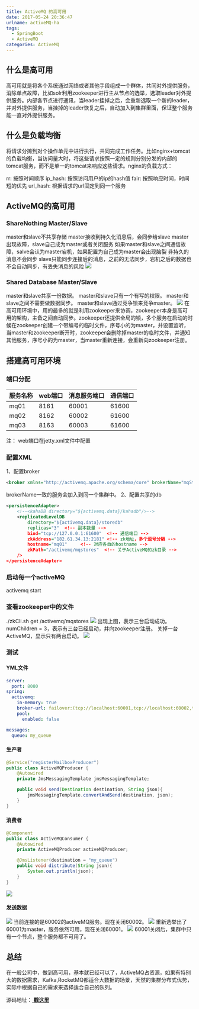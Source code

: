```yaml
---
title: ActiveMQ 的高可用
date: 2017-05-24 20:36:47
urlname: activeMQ-ha
tags:
  - SpringBoot
  - ActiveMQ
categories: ActiveMQ
---
```


## 什么是高可用
高可用就是将各个系统通过网络或者其他手段组成一个群体，共同对外提供服务，消除单点故障，比如solr利用zookeeper进行主从节点的选举，选取leader对外提供服务。内部各节点进行通讯，当leader挂掉之后，会重新选取一个新的leader，并对外提供服务，当挂掉的leader恢复之后，自动加入到集群里面，保证整个服务能一直对外提供服务。
## 什么是负载均衡
将请求分摊到对个操作单元中进行执行，共同完成工作任务。比如nginx+tomcat的负载均衡，当访问量大时，将这些请求按照一定的规则分别分发的内部的tomcat服务，而不是单一的tomcat来响应这些请求。nginx的负载方式：
<!-- more -->
rr:  按照时间顺序
ip_hash: 按照访问用户的ip的hash值
fair: 按照响应时间，时间短的优先
url_hash: 根据请求的url固定到同一个服务

## ActiveMQ的高可用
### ShareNothing  Master/Slave
master和slave不共享存储
master接收到持久化消息后，会同步给slave
master出现故障，slave自己成为master或者关闭服务
如果master和slave之间通信故障，salve会认为master宕机，如果配置为自己成为master会出现脑裂
非持久的消息不会同步
slave只能同步连接后的消息，之前的无法同步，宕机之后的数据也不会自动同步，有丢失消息的风险
![](f242aa6ba66246ca989f70cc157ab31e.png)

### Shared Database Master/Slave
master和slave共享一份数据。
master和slave只有一个有写的权限。
master和slave之间不需要做数据同步。
master和slave通过竞争锁来竞争master。
![](a3390bbeb59e470f821eb0c7298f5dde.png)
在高可用环境中，用的最多的就是利用zookeeper来协调，zookeeper本身是高可用的架构，主备之间自动同步。zookeeper还提供全局的锁，多个服务在启动的时候在zookeeper创建一个带编号的临时文件，序号小的为master，并设置监听，当master和zookeeper断开时，zookeeper会删除掉master的临时文件，并通知其他服务，序号小的为master，当master重新连接，会重新向zookeeper注册。

## 搭建高可用环境

### 端口分配

| 服务名称  | web端口  | 消息服务端口  | 通信端口  |
| ------------ | ------------ | ------------ | ------------ |
| mq01  |  8161 | 60001  | 61600  |
| mq02  |  8162 |  60002 |  61600 |   
| mq03 |  8163 |  60003 |  61600  |   
注： web端口在jetty.xml文件中配置

### 配置XML

1、配置broker
```xml
<broker xmlns="http://activemq.apache.org/schema/core" brokerName="mqStore" dataDirectory="${activemq.data}">
```
brokerName一致的服务会加入到同一个集群中。
2、配置共享的db
```xml
<persistenceAdapter>
	<!--<kahaDB directory="${activemq.data}/kahadb"/>-->
	<replicatedLevelDB
		directory="${activemq.data}/storedb"
		replicas="3"  <!-- 副本数量 -->
		bind="tcp://127.0.0.1:61600"  <!-- 通信端口 -->
		zkAddress="182.61.34.13:2181" <!-- zk地址，多个逗号分隔 --> 
		hostname="mq01"     <!-- 对应各自的hostname -->
		zkPath="/activemq/mqstores"  <!-- 关于ActiveMQ的zk目录 -->
	/>
</persistenceAdapter>
```
### 启动每一个activeMQ
activemq start 
### 查看zookeeper中的文件
./zkCli.sh     get /activemq/mqstores
![](1af1bf4b7e4f4045a16ac96b21b54964.png)
出现上图，表示三台启动成功。numChildren = 3，表示有三台已经启动，并向zookeeper注册。
关掉一台ActiveMQ，显示只有两台启动。
![](f8a7be6245af41889a422ef04fdb8981.png)
### 测试

#### YML文件
```yaml
server:
  port: 8080
spring:
  activemq:
    in-memory: true
    broker-url: failover:(tcp://localhost:60001,tcp://localhost:60002,tcp://localhost:60002)
    pool:
      enabled: false

messages:
  queue: my_queue
```

#### 生产者
```java
@Service("registerMailboxProducer")
public class ActiveMQProducer {
    @Autowired
    private JmsMessagingTemplate jmsMessagingTemplate;

    public void send(Destination destination, String json){
        jmsMessagingTemplate.convertAndSend(destination, json);
    }
}
```
#### 消费者
```java
@Component
public class ActiveMQConsumer {
    @Autowired
    private ActiveMQProducer activeMQProducer;

    @JmsListener(destination = "my_queue")
    public void distribute(String json){
        System.out.println(json);
    }
}

```
![](94c2bebbfecb4ede962cb3093e6a1fc1.png)
#### 发送数据
![](23096f4a1ebc45cd8c14039fa014cd7f.png)
当前连接的是60002的activeMQ服务。现在关闭60002。
![](fa8b725997fa4a029ff9da43a42f1c9d.png)
重新选举出了60001为master，服务依然可用，现在关闭60001。
![](9fb9803776c8422b9aa9a6e4cd381df0.png)
60001关闭后，集群中只有一个节点，整个服务都不可用了。

## 总结
在一般公司中，做到高可用，基本就已经可以了，ActiveMQ占资源，如果有特别大的数据需求，Kafka,RocketMQ都适合大数据的场景，天然的集群分布式优势，实际中根据自己的需求来选择适合自己的队列。


源码地址：[ **戳这里**](https://github.com/llss6887/springboot/tree/master/springbootactiveMQ-HA " **戳这里**")














































